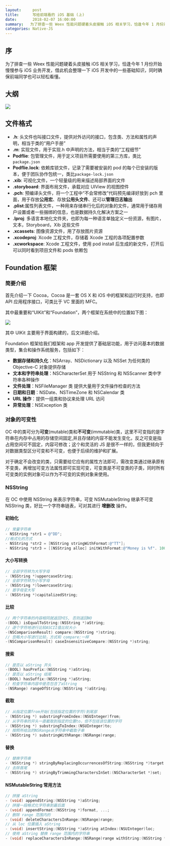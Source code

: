 ```yaml
---
layout:     post
title:      写给前端看的 iOS 基础 (上)
date:       2018-02-07 16:00:00
summary:   为了排查一些 Weex 性能问题硬着头皮接触 iOS 相关学习，恰逢今年 1 月份开始慢慢参与 iOS 业务开发，借此机会整理一下 iOS 开发中的一些基础知识，同时确保前端同学也可以轻松看懂。
categories: Native-JS
---
```


## 序

为了排查一些 Weex 性能问题硬着头皮接触 iOS 相关学习，恰逢今年 1 月份开始慢慢参与 iOS 业务开发，借此机会整理一下 iOS 开发中的一些基础知识，同时确保前端同学也可以轻松看懂。

## 大纲

![](https://img.alicdn.com/tfs/TB1V6jMom_I8KJjy0FoXXaFnVXa-2032-1488.png)

## 文件格式

* **.h**: 头文件也叫接口文件，提供对外访问的接口，包含类、方法和属性的声明，相当于类的“用户手册”
* **.m**: 实现文件，用于实现.h 中声明的方法，相当于类的“工程细节”
* **Podflie**: 包管理文件，用于定义项目所需要使用的第三方库，类比 `package.json`
* **Podflie.lock**: 依赖库锁文件，记录了需要被安装的 pod 的每个已安装的版本，便于团队协作包统一，类比`package-lock.json`
* **.xib**: 可视化文件，一个轻量级的用来描述局部界面的文件
* **.storyboard**: 界面布局文件，承载对应 UIView 的视图控件
* **.pch**: 预编译头文件，将一个工程中“不会常修改”代码预先编译好放到 pch 里面，用于存放**公用宏**、存放**公用头文件**、还可以**管理日志输出**
* **.plist**:属性列表文件，一种用来存储串行化后的对象的文件，通常用于储存用户设置或者一些捆绑的信息，也是数据持久化解决方案之一
* **.lproj**: 多语言本地化文件夹，也即为每一种语言单独定义一份资源，有图片，文本，Storyboard，Xib 这些文件
* **.xcassets**: 图像资源文件，用了存放图片资源
* **.xcodeproj**: Xcode 工程文件，存储着 Xcode 工程的各项配置参数
* **.xcworkspace**: Xcode 工程文件，使用 pod install 后生成的新文件，打开后可以同时看到项目文件和 pods 依赖包

## Foundation 框架

### 简要介绍

首先介绍一下 Cocoa，Cocoa 是一套 OS X 和 iOS 中的框架和运行时支持，也即 API 应用程序接口，可类比于 VC 里面的 MFC。

其中最重要和“UIKit”和“Foundation”，两个框架在系统中的位置如下图：

![](https://images0.cnblogs.com/blog/62046/201408/011901227126262.jpg)

其中 UIKit 主要用于界面构建的，后文详细介绍。

Foundation 框架给我们框架和 app 开发提供了基础层功能，用于访问基本的数据类型，集合和操作系统服务，包括如下：

* **数据存储和持久化**：NSArray、NSDictionary 以及 NSSet 为任何类的 Objective-C 对象提供存储
* **文本和字符串处理**：NSCharacterSet 用于 NSString 和 NSScanner 类中字符串各种操作
* **文件处理**：NSFileManager 类 提供大量用于文件操作检查的方法
* **日期和日期**：NSDate、NSTimeZone 和 NSCalendar 类
* **URL 操作**：提供一组类和协议来处理 URL 访问
* **异常处理**：NSException 类

### 对象的可变性

OC 中的类可分为**可变**(mutable)类和**不可变**(immutable)类，这里不可变指的是字符串在内存中占用的存储空间固定,并且存储的内容不能发生变化，反之可变是指占用空间可不固定，内容可修改；这个和灵活的 JS 是很不一样的，但我更倾向于对数据类型区分可变和不可变，也便于后续的维护和扩展。

对于确定不会改变的类，只需要给它应有的属性方法即可，需改变类通过继承原有不变类，再增加可变方法属性即可实现可变，可变类是不可变类的子类，同时所有可变类的实例对象可以作为不可变的实例对象来使用。

### NSString

在 OC 中使用 NSString 来表示字符串，可变 NSMutableString 继承不可变 NSString 类，好比一个字符串链表，可对其进行 **增删改** 操作。

#### 初始化

```objective-c
// 常量字符串
- NSString *str1 = @"DD";
//格式化的方式
- NSString *str2 = [NSString stringWithFormat:@"TT"];
- NSString *str3 = [[NSString alloc] initWithFormat:@"Money is %f". 1000.12]
```

#### 大小写转换

```objective-c
// 全部字符转为大写字母
- (NSString *)uppercaseString;
// 全部字符转为小写字母
- (NSString *)lowercaseString;
// 首字母变大写
- (NSString *)capitalizedString;
```

#### 比较

```objective-c
// 两个字符串的内容相同就返回YES, 否则返回NO
-(BOOL) isEqualToString:(NSString *)aString;
// 逐个字符地进行比较ASCII值比较大小
-(NSComparisonResult) compare:(NSString *)string;
// 忽略大小写进行比较，方式和 compare:一样
-(NSComparisonResult) caseInsensitiveCompare:(NSString *)string;
```

#### 搜索

```objective-c
// 是否以 aString 开头
-(BOOL) hasPrefix:(NSString *)aString;
// 是否以 aString 结尾
-(BOOL) hasSuffix:(NSString *)aString;
// 检查字符串内容中是否包含了aString
-(NSRange) rangeOfString:(NSString *)aString;
```

#### 截取

```objective-c
// 从指定位置from开始(包括指定位置的字符)到尾部
- (NSString *) substringFromIndex:(NSUInteger)from;
// 从字符串的开头一直截取到指定的位置to，但不包括该位置的字符
- (NSString *) substringToIndex:(NSUInteger)to;
// 按照所给出的NSRange从字符串中截取子串
- (NSString *) substringWithRange:(NSRange)range;
```

#### 替换

```objective-c
// 替换字符串
- (NSString *) stringByReplacingOccurrencesOfString:(NSString *)target withString:(NSString *)replacement;
// 去除首尾
- (NSString *) stringByTrimmingCharactersInSet:(NSCharacterSet *)set;
```

#### NSMutableString 常用方法

```objective-c
// 拼接 aString
- (void) appendString:(NSString *)aString;  
// 拼接一段格式化字符串到最后面
- (void) appendFormat:(NSString *)format, ...;
// 删除 range 范围内的
- (void) deleteCharactersInRange:(NSRange)range;
// 从 loc 位置插入 aString
- (void) insertString:(NSString *)aString atIndex:(NSUInteger)loc;
// 使用 aString 替换 range 范围内的字符串
- (void) replaceCharactersInRange:(NSRange)range withString:(NSString *)aString;
```
